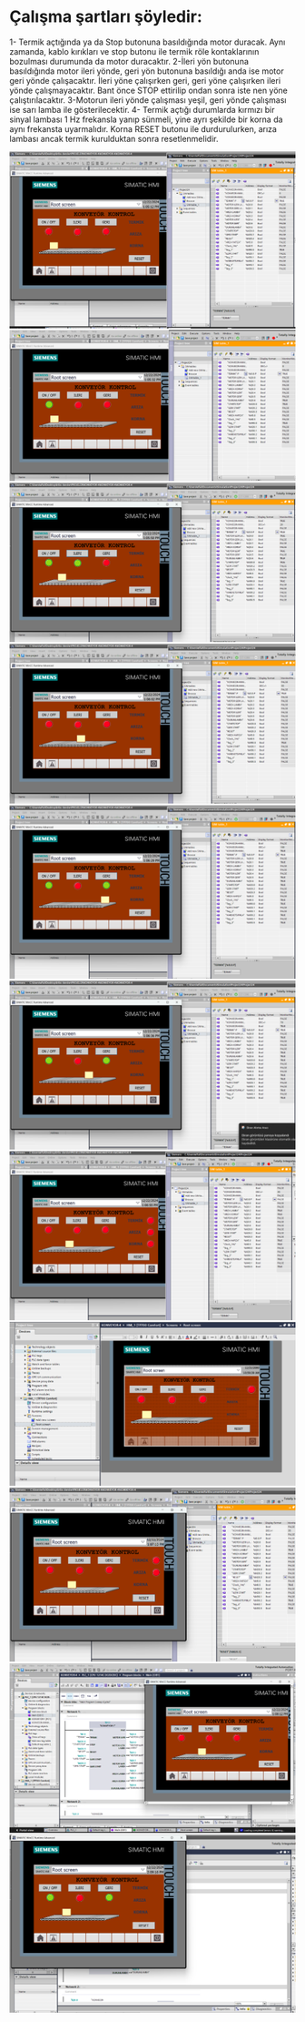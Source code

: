 # Çalışma şartları şöyledir:
1- Termik açtığında ya da Stop butonuna basıldığında motor duracak. Aynı zamanda, kablo kırıkları ve stop butonu ile termik röle kontaklarının bozulması durumunda da motor duracaktır.
2-İleri yön butonuna basıldığında motor ileri yönde, geri yön butonuna basıldığı anda ise motor geri yönde çalışacaktır. İleri yöne çalışırken geri, geri yöne çalışırken ileri yönde çalışmayacaktır. Bant önce STOP ettirilip ondan sonra iste nen yöne çalıştırılacaktır.
3-Motorun ileri yönde çalışması yeşil, geri yönde çalışması ise sarı lamba ile gösterilecektir.
4- Termik açtığı durumlarda kırmızı bir sinyal lambası 1 Hz frekansla yanıp sünmeli, yine ayrı şekilde bir korna da aynı frekansta uyarmalıdır. Korna RESET butonu ile durdurulurken, arıza lambası ancak termik kurulduktan sonra resetlenmelidir.

![konveyor](https://github.com/elfaltntas/CONVEYOR-BELT/blob/main/images/Ekran%20g%C3%B6r%C3%BCnt%C3%BCs%C3%BC%202024-12-22%20130516.png)
![konveyor](https://github.com/elfaltntas/CONVEYOR-BELT/blob/main/images/Ekran%20g%C3%B6r%C3%BCnt%C3%BCs%C3%BC%202024-12-22%20130539.png)
![konveyor](https://github.com/elfaltntas/CONVEYOR-BELT/blob/main/images/Ekran%20g%C3%B6r%C3%BCnt%C3%BCs%C3%BC%202024-12-22%20130555.png)
![konveyor](https://github.com/elfaltntas/CONVEYOR-BELT/blob/main/images/Ekran%20g%C3%B6r%C3%BCnt%C3%BCs%C3%BC%202024-12-22%20130607.png)
![konveyor](https://github.com/elfaltntas/CONVEYOR-BELT/blob/main/images/Ekran%20g%C3%B6r%C3%BCnt%C3%BCs%C3%BC%202024-12-22%20130634.png)
![konveyor](https://github.com/elfaltntas/CONVEYOR-BELT/blob/main/images/Ekran%20g%C3%B6r%C3%BCnt%C3%BCs%C3%BC%202024-12-22%20130639.png)
![konveyor](https://github.com/elfaltntas/CONVEYOR-BELT/blob/main/images/Ekran%20g%C3%B6r%C3%BCnt%C3%BCs%C3%BC%202024-12-22%20130659.png)
![konveyor](https://github.com/elfaltntas/CONVEYOR-BELT/blob/main/images/Ekran%20g%C3%B6r%C3%BCnt%C3%BCs%C3%BC%202024-12-22%20130206.png)
![konveyor](https://github.com/elfaltntas/CONVEYOR-BELT/blob/main/images/Ekran%20g%C3%B6r%C3%BCnt%C3%BCs%C3%BC%202024-12-22%20130715.png)
![konveyor](https://github.com/elfaltntas/CONVEYOR-BELT/blob/main/images/Ekran%20g%C3%B6r%C3%BCnt%C3%BCs%C3%BC%202024-12-22%20130820.png)
![konveyor](https://github.com/elfaltntas/CONVEYOR-BELT/blob/main/images/Ekran%20g%C3%B6r%C3%BCnt%C3%BCs%C3%BC%202024-12-22%20140921.png)

